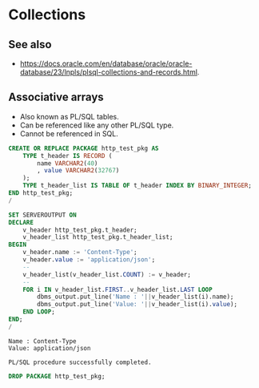 # Collections

## See also

* <https://docs.oracle.com/en/database/oracle/oracle-database/23/lnpls/plsql-collections-and-records.html>.

## Associative arrays

* Also known as PL/SQL tables.
* Can be referenced like any other PL/SQL type.
* Cannot be referenced in SQL.

```sql
CREATE OR REPLACE PACKAGE http_test_pkg AS
    TYPE t_header IS RECORD (
        name VARCHAR2(40)
        , value VARCHAR2(32767)
    );
    TYPE t_header_list IS TABLE OF t_header INDEX BY BINARY_INTEGER;
END http_test_pkg;
/
```

```sql
SET SERVEROUTPUT ON
DECLARE
    v_header http_test_pkg.t_header;
    v_header_list http_test_pkg.t_header_list;
BEGIN
    v_header.name := 'Content-Type';
    v_header.value := 'application/json';
    --
    v_header_list(v_header_list.COUNT) := v_header;
    --
    FOR i IN v_header_list.FIRST..v_header_list.LAST LOOP
        dbms_output.put_line('Name : '||v_header_list(i).name);
        dbms_output.put_line('Value: '||v_header_list(i).value);
    END LOOP;
END;
/
```

```text
Name : Content-Type
Value: application/json

PL/SQL procedure successfully completed.
```

```sql
DROP PACKAGE http_test_pkg;
```
